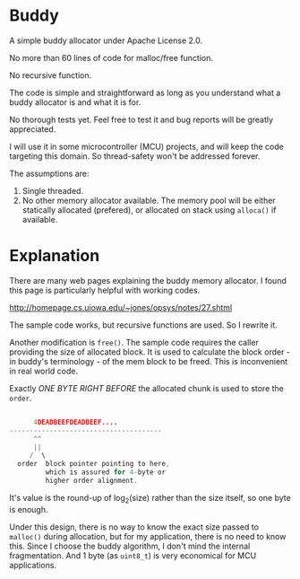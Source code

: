 # Buddy

A simple buddy allocator under Apache License 2.0.

No more than 60 lines of code for malloc/free function.

No recursive function.

The code is simple and straightforward as long as you understand what a buddy allocator is and what it is for.

No thorough tests yet. Feel free to test it and bug reports will be greatly appreciated.

I will use it in some microcontroller (MCU) projects, and will keep the code targeting this domain. So thread-safety won't be addressed forever.

The assumptions are:

1. Single threaded.
2. No other memory allocator available. The memory pool will be either statically allocated (prefered), or allocated on stack using `alloca()` if available.

# Explanation

There are many web pages explaining the buddy memory allocator. I found this page is particularly helpful with working codes.

http://homepage.cs.uiowa.edu/~jones/opsys/notes/27.shtml

The sample code works, but recursive functions are used. So I rewrite it.

Another modification is `free()`. The sample code requires the caller providing the size of allocated block. It is used to calculate the block order - in buddy's terminology - of the mem block to be freed. This is inconvenient in real world code.

Exactly *ONE BYTE RIGHT BEFORE* the allocated chunk is used to store the `order`.

```C

      4DEADBEEFDEADBEEF....
--------------------------------------
      ^^
      ||
     /  \
  order  block pointer pointing to here,
         which is assured for 4-byte or 
         higher order alignment.  
```

It's value is the round-up of log<sub>2</sub>(size) rather than the size itself, so one byte is enough.

Under this design, there is no way to know the exact size passed to `malloc()` during allocation, but for my application, there is no need to know this. Since I choose the buddy algorithm, I don't mind the internal fragmentation. And 1 byte (as `uint8_t`) is very economical for MCU applications.
